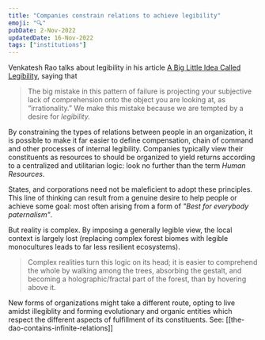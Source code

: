 ```yaml
---
title: "Companies constrain relations to achieve legibility"
emoji: "🔍"
pubDate: 2-Nov-2022
updatedDate: 16-Nov-2022
tags: ["institutions"]
---
```


Venkatesh Rao talks about legibility in his article [A Big Little Idea Called Legibility](https://www.ribbonfarm.com/2010/07/26/a-big-little-idea-called-legibility/), saying that

>The big mistake in this pattern of failure is projecting your subjective lack of comprehension onto the object you are looking at, as “irrationality.” We make this mistake because we are tempted by a desire for _legibility._

By constraining the types of relations between people in an organization, it is possible to make it far easier to define compensation, chain of command and other processes of internal legibility. Companies typically view their constituents as resources to should be organized to yield returns according to a centralized and utilitarian logic: look no further than the term _Human Resources_.

States, and corporations need not be maleficient to adopt these principles. This line of thinking can result from a genuine desire to help people or achieve some goal: most often arising from a form of _"Best for everybody paternalism"_.

But reality is complex. By imposing a generally legible view, the local context is largely lost (replacing complex forest biomes with legible monocultures leads to far less resilient ecosystems).

> Complex realities turn this logic on its head; it is easier to comprehend the whole by walking among the trees, absorbing the gestalt, and becoming a holographic/fractal part of the forest, than by hovering above it.

New forms of organizations might take a different route, opting to live amidst illegiblity and forming evolutionary and organic entities which respect the different aspects of fulfillment of its constituents. See: [[the-dao-contains-infinite-relations]]

